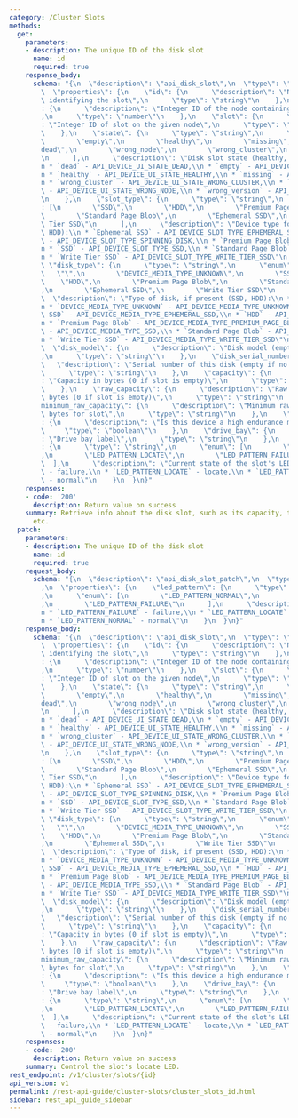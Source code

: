 ```yaml
---
category: /Cluster Slots
methods:
  get:
    parameters:
    - description: The unique ID of the disk slot
      name: id
      required: true
    response_body:
      schema: "{\n  \"description\": \"api_disk_slot\",\n  \"type\": \"object\",\n\
        \  \"properties\": {\n    \"id\": {\n      \"description\": \"Node:Slot representation\
        \ identifying the slot\",\n      \"type\": \"string\"\n    },\n    \"node_id\"\
        : {\n      \"description\": \"Integer ID of the node containing the slot.\"\
        ,\n      \"type\": \"number\"\n    },\n    \"slot\": {\n      \"description\"\
        : \"Integer ID of slot on the given node\",\n      \"type\": \"number\"\n\
        \    },\n    \"state\": {\n      \"type\": \"string\",\n      \"enum\": [\n\
        \        \"empty\",\n        \"healthy\",\n        \"missing\",\n        \"\
        dead\",\n        \"wrong_node\",\n        \"wrong_cluster\",\n        \"wrong_version\"\
        \n      ],\n      \"description\": \"Disk slot state (healthy, dead, empty):\\\
        n * `dead` - API_DEVICE_UI_STATE_DEAD,\\n * `empty` - API_DEVICE_UI_STATE_EMPTY,\\\
        n * `healthy` - API_DEVICE_UI_STATE_HEALTHY,\\n * `missing` - API_DEVICE_UI_STATE_MISSING,\\\
        n * `wrong_cluster` - API_DEVICE_UI_STATE_WRONG_CLUSTER,\\n * `wrong_node`\
        \ - API_DEVICE_UI_STATE_WRONG_NODE,\\n * `wrong_version` - API_DEVICE_UI_STATE_WRONG_VERSION\"\
        \n    },\n    \"slot_type\": {\n      \"type\": \"string\",\n      \"enum\"\
        : [\n        \"SSD\",\n        \"HDD\",\n        \"Premium Page Blob\",\n\
        \        \"Standard Page Blob\",\n        \"Ephemeral SSD\",\n        \"Write\
        \ Tier SSD\"\n      ],\n      \"description\": \"Device type for slot (SSD,\
        \ HDD):\\n * `Ephemeral SSD` - API_DEVICE_SLOT_TYPE_EPHEMERAL_SSD,\\n * `HDD`\
        \ - API_DEVICE_SLOT_TYPE_SPINNING_DISK,\\n * `Premium Page Blob` - API_DEVICE_SLOT_TYPE_PREMIUM_PAGE_BLOB,\\\
        n * `SSD` - API_DEVICE_SLOT_TYPE_SSD,\\n * `Standard Page Blob` - API_DEVICE_SLOT_TYPE_STANDARD_PAGE_BLOB,\\\
        n * `Write Tier SSD` - API_DEVICE_SLOT_TYPE_WRITE_TIER_SSD\"\n    },\n   \
        \ \"disk_type\": {\n      \"type\": \"string\",\n      \"enum\": [\n     \
        \   \"\",\n        \"DEVICE_MEDIA_TYPE_UNKNOWN\",\n        \"SSD\",\n    \
        \    \"HDD\",\n        \"Premium Page Blob\",\n        \"Standard Page Blob\"\
        ,\n        \"Ephemeral SSD\",\n        \"Write Tier SSD\"\n      ],\n    \
        \  \"description\": \"Type of disk, if present (SSD, HDD):\\n * `` - API_DEVICE_MEDIA_TYPE_MISSING,\\\
        n * `DEVICE_MEDIA_TYPE_UNKNOWN` - API_DEVICE_MEDIA_TYPE_UNKNOWN,\\n * `Ephemeral\
        \ SSD` - API_DEVICE_MEDIA_TYPE_EPHEMERAL_SSD,\\n * `HDD` - API_DEVICE_MEDIA_TYPE_SPINNING_DISK,\\\
        n * `Premium Page Blob` - API_DEVICE_MEDIA_TYPE_PREMIUM_PAGE_BLOB,\\n * `SSD`\
        \ - API_DEVICE_MEDIA_TYPE_SSD,\\n * `Standard Page Blob` - API_DEVICE_MEDIA_TYPE_STANDARD_PAGE_BLOB,\\\
        n * `Write Tier SSD` - API_DEVICE_MEDIA_TYPE_WRITE_TIER_SSD\"\n    },\n  \
        \  \"disk_model\": {\n      \"description\": \"Disk model (empty if no disk)\"\
        ,\n      \"type\": \"string\"\n    },\n    \"disk_serial_number\": {\n   \
        \   \"description\": \"Serial number of this disk (empty if no disk)\",\n\
        \      \"type\": \"string\"\n    },\n    \"capacity\": {\n      \"description\"\
        : \"Capacity in bytes (0 if slot is empty)\",\n      \"type\": \"string\"\n\
        \    },\n    \"raw_capacity\": {\n      \"description\": \"Raw capacity in\
        \ bytes (0 if slot is empty)\",\n      \"type\": \"string\"\n    },\n    \"\
        minimum_raw_capacity\": {\n      \"description\": \"Minimum raw capacity in\
        \ bytes for slot\",\n      \"type\": \"string\"\n    },\n    \"high_endurance\"\
        : {\n      \"description\": \"Is this device a high endurance model\",\n \
        \     \"type\": \"boolean\"\n    },\n    \"drive_bay\": {\n      \"description\"\
        : \"Drive bay label\",\n      \"type\": \"string\"\n    },\n    \"led_pattern\"\
        : {\n      \"type\": \"string\",\n      \"enum\": [\n        \"LED_PATTERN_NORMAL\"\
        ,\n        \"LED_PATTERN_LOCATE\",\n        \"LED_PATTERN_FAILURE\"\n    \
        \  ],\n      \"description\": \"Current state of the slot's LED:\\n * `LED_PATTERN_FAILURE`\
        \ - failure,\\n * `LED_PATTERN_LOCATE` - locate,\\n * `LED_PATTERN_NORMAL`\
        \ - normal\"\n    }\n  }\n}"
    responses:
    - code: '200'
      description: Return value on success
    summary: Retrieve info about the disk slot, such as its capacity, type, model,
      etc.
  patch:
    parameters:
    - description: The unique ID of the disk slot
      name: id
      required: true
    request_body:
      schema: "{\n  \"description\": \"api_disk_slot_patch\",\n  \"type\": \"object\"\
        ,\n  \"properties\": {\n    \"led_pattern\": {\n      \"type\": \"string\"\
        ,\n      \"enum\": [\n        \"LED_PATTERN_NORMAL\",\n        \"LED_PATTERN_LOCATE\"\
        ,\n        \"LED_PATTERN_FAILURE\"\n      ],\n      \"description\": \"led_pattern:\\\
        n * `LED_PATTERN_FAILURE` - failure,\\n * `LED_PATTERN_LOCATE` - locate,\\\
        n * `LED_PATTERN_NORMAL` - normal\"\n    }\n  }\n}"
    response_body:
      schema: "{\n  \"description\": \"api_disk_slot\",\n  \"type\": \"object\",\n\
        \  \"properties\": {\n    \"id\": {\n      \"description\": \"Node:Slot representation\
        \ identifying the slot\",\n      \"type\": \"string\"\n    },\n    \"node_id\"\
        : {\n      \"description\": \"Integer ID of the node containing the slot.\"\
        ,\n      \"type\": \"number\"\n    },\n    \"slot\": {\n      \"description\"\
        : \"Integer ID of slot on the given node\",\n      \"type\": \"number\"\n\
        \    },\n    \"state\": {\n      \"type\": \"string\",\n      \"enum\": [\n\
        \        \"empty\",\n        \"healthy\",\n        \"missing\",\n        \"\
        dead\",\n        \"wrong_node\",\n        \"wrong_cluster\",\n        \"wrong_version\"\
        \n      ],\n      \"description\": \"Disk slot state (healthy, dead, empty):\\\
        n * `dead` - API_DEVICE_UI_STATE_DEAD,\\n * `empty` - API_DEVICE_UI_STATE_EMPTY,\\\
        n * `healthy` - API_DEVICE_UI_STATE_HEALTHY,\\n * `missing` - API_DEVICE_UI_STATE_MISSING,\\\
        n * `wrong_cluster` - API_DEVICE_UI_STATE_WRONG_CLUSTER,\\n * `wrong_node`\
        \ - API_DEVICE_UI_STATE_WRONG_NODE,\\n * `wrong_version` - API_DEVICE_UI_STATE_WRONG_VERSION\"\
        \n    },\n    \"slot_type\": {\n      \"type\": \"string\",\n      \"enum\"\
        : [\n        \"SSD\",\n        \"HDD\",\n        \"Premium Page Blob\",\n\
        \        \"Standard Page Blob\",\n        \"Ephemeral SSD\",\n        \"Write\
        \ Tier SSD\"\n      ],\n      \"description\": \"Device type for slot (SSD,\
        \ HDD):\\n * `Ephemeral SSD` - API_DEVICE_SLOT_TYPE_EPHEMERAL_SSD,\\n * `HDD`\
        \ - API_DEVICE_SLOT_TYPE_SPINNING_DISK,\\n * `Premium Page Blob` - API_DEVICE_SLOT_TYPE_PREMIUM_PAGE_BLOB,\\\
        n * `SSD` - API_DEVICE_SLOT_TYPE_SSD,\\n * `Standard Page Blob` - API_DEVICE_SLOT_TYPE_STANDARD_PAGE_BLOB,\\\
        n * `Write Tier SSD` - API_DEVICE_SLOT_TYPE_WRITE_TIER_SSD\"\n    },\n   \
        \ \"disk_type\": {\n      \"type\": \"string\",\n      \"enum\": [\n     \
        \   \"\",\n        \"DEVICE_MEDIA_TYPE_UNKNOWN\",\n        \"SSD\",\n    \
        \    \"HDD\",\n        \"Premium Page Blob\",\n        \"Standard Page Blob\"\
        ,\n        \"Ephemeral SSD\",\n        \"Write Tier SSD\"\n      ],\n    \
        \  \"description\": \"Type of disk, if present (SSD, HDD):\\n * `` - API_DEVICE_MEDIA_TYPE_MISSING,\\\
        n * `DEVICE_MEDIA_TYPE_UNKNOWN` - API_DEVICE_MEDIA_TYPE_UNKNOWN,\\n * `Ephemeral\
        \ SSD` - API_DEVICE_MEDIA_TYPE_EPHEMERAL_SSD,\\n * `HDD` - API_DEVICE_MEDIA_TYPE_SPINNING_DISK,\\\
        n * `Premium Page Blob` - API_DEVICE_MEDIA_TYPE_PREMIUM_PAGE_BLOB,\\n * `SSD`\
        \ - API_DEVICE_MEDIA_TYPE_SSD,\\n * `Standard Page Blob` - API_DEVICE_MEDIA_TYPE_STANDARD_PAGE_BLOB,\\\
        n * `Write Tier SSD` - API_DEVICE_MEDIA_TYPE_WRITE_TIER_SSD\"\n    },\n  \
        \  \"disk_model\": {\n      \"description\": \"Disk model (empty if no disk)\"\
        ,\n      \"type\": \"string\"\n    },\n    \"disk_serial_number\": {\n   \
        \   \"description\": \"Serial number of this disk (empty if no disk)\",\n\
        \      \"type\": \"string\"\n    },\n    \"capacity\": {\n      \"description\"\
        : \"Capacity in bytes (0 if slot is empty)\",\n      \"type\": \"string\"\n\
        \    },\n    \"raw_capacity\": {\n      \"description\": \"Raw capacity in\
        \ bytes (0 if slot is empty)\",\n      \"type\": \"string\"\n    },\n    \"\
        minimum_raw_capacity\": {\n      \"description\": \"Minimum raw capacity in\
        \ bytes for slot\",\n      \"type\": \"string\"\n    },\n    \"high_endurance\"\
        : {\n      \"description\": \"Is this device a high endurance model\",\n \
        \     \"type\": \"boolean\"\n    },\n    \"drive_bay\": {\n      \"description\"\
        : \"Drive bay label\",\n      \"type\": \"string\"\n    },\n    \"led_pattern\"\
        : {\n      \"type\": \"string\",\n      \"enum\": [\n        \"LED_PATTERN_NORMAL\"\
        ,\n        \"LED_PATTERN_LOCATE\",\n        \"LED_PATTERN_FAILURE\"\n    \
        \  ],\n      \"description\": \"Current state of the slot's LED:\\n * `LED_PATTERN_FAILURE`\
        \ - failure,\\n * `LED_PATTERN_LOCATE` - locate,\\n * `LED_PATTERN_NORMAL`\
        \ - normal\"\n    }\n  }\n}"
    responses:
    - code: '200'
      description: Return value on success
    summary: Control the slot's locate LED.
rest_endpoint: /v1/cluster/slots/{id}
api_version: v1
permalink: /rest-api-guide/cluster-slots/cluster_slots_id.html
sidebar: rest_api_guide_sidebar
---
```

